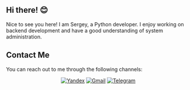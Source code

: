 ## Hi there! 😊
Nice to see you here! I am Sergey, a Python developer.
I enjoy working on backend development and have a good understanding of system administration.

## Contact Me
You can reach out to me through the following channels:

<div align="center">

[![Yandex][yandex-shield]][yandex-url]
[![Gmail][gmail-shield]][gmail-url]
[![Telegram][telegram-shield]][telegram-url]

</div>


<!-- Links -->

[telegram-shield]: https://img.shields.io/badge/-Telegram-0A66C2.svg?style=for-the-badge&logo=telegram
[telegram-url]: mailto:sergey.2bite@gmail.com

[gmail-shield]: https://img.shields.io/badge/-Gmail-%23333?style=for-the-badge&logo=gmail&logoColor=white
[gmail-url]: mailto:sergey.2bite@gmail.com

[yandex-shield]: https://img.shields.io/badge/-Yandex%20Mail-FC3F1D.svg?style=for-the-badge
[yandex-url]: mailto:lashkinse@yandex.ru

